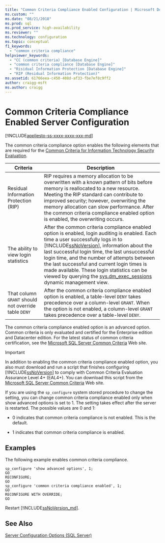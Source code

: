 ```yaml
---
title: "Common Criteria Compliance Enabled Configuration | Microsoft Docs"
ms.custom: ""
ms.date: "08/21/2018"
ms.prod: sql
ms.prod_service: high-availability
ms.reviewer: ""
ms.technology: configuration
ms.topic: conceptual
f1_keywords: 
  - "common criteria compliance"
helpviewer_keywords: 
  - "CC (common criteria) [Database Engine]"
  - "common criteria compliance [Database Engine]"
  - "Risidual Information Protection [Database Engine]"
  - "RIP (Residual Information Protection)"
ms.assetid: 61766eea-c450-408d-af33-fbe7ef8c9ff2
author: craigg-msft
ms.author: craigg
---
```

# Common Criteria Compliance Enabled Server Configuration
[!INCLUDE[appliesto-ss-xxxx-xxxx-xxx-md](../../includes/appliesto-ss-xxxx-xxxx-xxx-md.md)]

The common criteria compliance option enables the following elements that are required for the [Common Criteria for Information Technology Security Evaluation](https://www.commoncriteriaportal.org/).  
  
|Criteria|Description|  
|--------------|-----------------|  
|Residual Information Protection (RIP)|RIP requires a memory allocation to be overwritten with a known pattern of bits before memory is reallocated to a new resource. Meeting the RIP standard can contribute to improved security; however, overwriting the memory allocation can slow performance. After the common criteria compliance enabled option is enabled, the overwriting occurs.|  
|The ability to view login statistics|After the common criteria compliance enabled option is enabled, login auditing is enabled. Each time a user successfully logs in to [!INCLUDE[ssNoVersion](../../includes/ssnoversion-md.md)], information about the last successful login time, the last unsuccessful login time, and the number of attempts between the last successful and current login times is made available. These login statistics can be viewed by querying the [sys.dm_exec_sessions](../../relational-databases/system-dynamic-management-views/sys-dm-exec-sessions-transact-sql.md) dynamic management view.|  
|That column `GRANT` should not override table `DENY`|After the common criteria compliance enabled option is enabled, a table-level `DENY` takes precedence over a column-level `GRANT`. When the option is not enabled, a column-level `GRANT` takes precedence over a table-level `DENY`.|  
  
 The common criteria compliance enabled option is an advanced option. Common criteria is only evaluated and certified for the Enterprise edition and Datacenter edition. For the latest status of common criteria certification, see the [Microsoft SQL Server Common Criteria](https://go.microsoft.com/fwlink/?LinkId=616319) Web site.  
  
> [!IMPORTANT]  
>  In addition to enabling the common criteria compliance enabled option, you also must download and run a script that finishes configuring [!INCLUDE[ssNoVersion](../../includes/ssnoversion-md.md)] to comply with Common Criteria Evaluation Assurance Level 4+ (EAL4+). You can download this script from the [Microsoft SQL Server Common Criteria](https://go.microsoft.com/fwlink/?LinkId=616319) Web site.  
  
 If you are using the `sp_configure` system stored procedure to change the setting, you can change common criteria compliance enabled only when show advanced options is set to 1. The setting takes effect after the server is restarted. The possible values are 0 and 1:  
  
-   0 indicates that common criteria compliance is not enabled. This is the default.  
  
-   1 indicates that common criteria compliance is enabled.  
  
## Examples  
 The following example enables common criteria compliance.  
  
```  
sp_configure 'show advanced options', 1;  
GO  
RECONFIGURE;  
GO  
sp_configure 'common criteria compliance enabled', 1;  
GO  
RECONFIGURE WITH OVERRIDE; 
GO  
```  

Restart [!INCLUDE[ssNoVersion_md](../../includes/ssnoversion-md.md)].
  
## See Also  
 [Server Configuration Options &#40;SQL Server&#41;](../../database-engine/configure-windows/server-configuration-options-sql-server.md)
